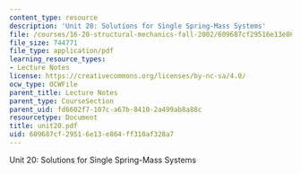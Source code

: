 ```yaml
---
content_type: resource
description: 'Unit 20: Solutions for Single Spring-Mass Systems'
file: /courses/16-20-structural-mechanics-fall-2002/609687cf29516e13e864ff310af328a7_unit20.pdf
file_size: 744771
file_type: application/pdf
learning_resource_types:
- Lecture Notes
license: https://creativecommons.org/licenses/by-nc-sa/4.0/
ocw_type: OCWFile
parent_title: Lecture Notes
parent_type: CourseSection
parent_uid: fd6602f7-107c-a67b-8410-2a499ab8a88c
resourcetype: Document
title: unit20.pdf
uid: 609687cf-2951-6e13-e864-ff310af328a7
---
```

Unit 20: Solutions for Single Spring-Mass Systems